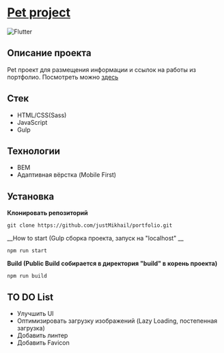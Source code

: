# [Pet project](https://github.com/justMikhail/portfolio)

![Flutter](https://img.shields.io/badge/status-release-<COLOR>)

## **Описание проекта**
Pet проект для размещения информации и ссылок на работы из портфолио.
Посмотреть можно [здесь](https://justmikhail.github.io/portfolio/)

## **Стек**
+ HTML/CSS(Sass)
+ JavaScript
+ Gulp

## **Технологии**
+ BEM
+ Адаптивная вёрстка (Mobile First)

## **Установка**
__Клонировать репозиторий__
```
git clone https://github.com/justMikhail/portfolio.git
```

__How to start (Gulp сборка проекта, запуск на "localhost" __
```
npm run start
```

__Build (Public Build собирается в директория "build" в корень проекта)__
```
npm run build
```

## **TO DO List**
+ Улучшить UI
+ Оптимизировать загрузку изображений (Lazy Loading, постепенная загрузка)
+ Добавить линтер
+ Добавить Favicon
